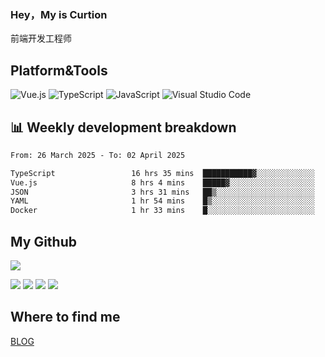 ### Hey，My is Curtion
前端开发工程师
## Platform&Tools

![Vue.js](https://img.shields.io/badge/-Vue.js-4FC08D?style=flat-square&logo=Vue.js&logoColor=white)
![TypeScript](https://img.shields.io/badge/-TypeScript-007ACC?style=flat-square&logo=typescript&logoColor=white)
![JavaScript](https://img.shields.io/badge/-JavaScript-F7DF1E?style=flat-square&logo=javascript&logoColor=black)
![Visual Studio Code](https://img.shields.io/badge/-VSCode-007ACC?style=flat-square&logo=Visual-Studio-Code&logoColor=white)

## 📊 Weekly development breakdown

<!--START_SECTION:waka-->

```txt
From: 26 March 2025 - To: 02 April 2025

TypeScript                 16 hrs 35 mins  ███████████▓░░░░░░░░░░░░░   46.13 %
Vue.js                     8 hrs 4 mins    █████▓░░░░░░░░░░░░░░░░░░░   22.45 %
JSON                       3 hrs 31 mins   ██▒░░░░░░░░░░░░░░░░░░░░░░   09.81 %
YAML                       1 hr 54 mins    █▒░░░░░░░░░░░░░░░░░░░░░░░   05.31 %
Docker                     1 hr 33 mins    █░░░░░░░░░░░░░░░░░░░░░░░░   04.33 %
```

<!--END_SECTION:waka-->

## My Github

![](http://github-profile-summary-cards.vercel.app/api/cards/profile-details?username=curtion&theme=nord_bright)

![](http://github-profile-summary-cards.vercel.app/api/cards/stats?username=curtion&theme=nord_bright)
![](http://github-profile-summary-cards.vercel.app/api/cards/productive-time?username=curtion&theme=nord_bright&utcOffset=8)
![](http://github-profile-summary-cards.vercel.app/api/cards/repos-per-language?username=curtion&theme=nord_bright)
![](http://github-profile-summary-cards.vercel.app/api/cards/most-commit-language?username=curtion&theme=nord_bright)

## Where to find me

[BLOG](https://blog.3gxk.net)
